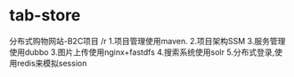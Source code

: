 # tab-store
分布式购物网站-B2C项目 /r
1.项目管理使用maven.
2.项目架构SSM
3.服务管理使用dubbo
3.图片上传使用nginx+fastdfs
4.搜索系统使用solr
5.分布式登录,使用redis来模拟session
